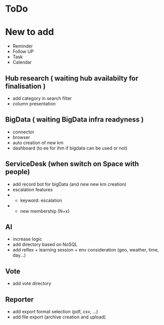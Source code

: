 # ToDo

# New to add
* Reminder
* Follow UP
* Task
* Calendar

## Hub research ( waiting hub availabilty for finalisation )
* add category in search filter
* column presentation

## BigData ( waiting BigData infra readyness )
* connector
* browser
* auto creation of new km
* dashboard (to ee for ihm if bigdata can be used or not)

## ServiceDesk (when switch on Space with people)
* add record bot for bigData (and new new km creation)
* escalation features
* * keyword: escalation
* * new membership (N+x)

## AI
* increase logic
* add directory based on NoSQL
* add reflex + learning session + env consideration (geo, weather, time, day...)

## Vote
* add vote directory

## Reporter
* add export format selection (pdf, csv, ...)
* add file export (archive creation and upload)

